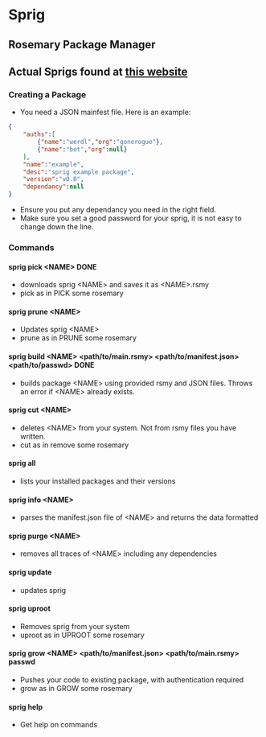 # Sprig
## Rosemary Package Manager
## Actual Sprigs found at [this website](https://sprigrsmy.000webhostapp.com/)
### Creating a Package
- You need a JSON mainfest file. Here is an example:
```json
{
    "auths":[
        {"name":"werdl","org":"gonerogue"},
        {"name":"bot","org":null}
    ],
    "name":"example",
    "desc":"sprig example package",
    "version":"v0.0",
    "dependancy":null
}
```
- Ensure you put any dependancy you need in the right field.
- Make sure you set a good password for your sprig, it is not easy to change down the line.
### Commands

#### sprig pick \<NAME> DONE
- downloads  sprig \<NAME> and saves it as \<NAME>.rsmy
- pick as in PICK some rosemary
#### sprig prune \<NAME>
- Updates sprig \<NAME>
- prune as in PRUNE some rosemary
#### sprig build \<NAME> \<path/to/main.rsmy> \<path/to/manifest.json> \<path/to/passwd> DONE
- builds package \<NAME> using provided rsmy and JSON files. Throws an error if \<NAME> already exists.

#### sprig cut \<NAME>
- deletes \<NAME> from your system. Not from rsmy files you have written.
- cut as in remove some rosemary
#### sprig all
- lists your installed packages and their versions

#### sprig info \<NAME>
- parses the manifest.json file of \<NAME> and returns the data formatted

#### sprig purge \<NAME>
- removes all traces of \<NAME> including any dependencies

#### sprig update 
- updates sprig

#### sprig uproot 
- Removes sprig from your system
- uproot as in UPROOT some rosemary
#### sprig grow \<NAME> \<path/to/manifest.json> \<path/to/main.rsmy> passwd
- Pushes your code to existing package, with authentication required
- grow as in GROW some rosemary
#### sprig help
- Get help on commands